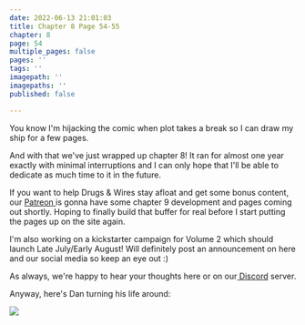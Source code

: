```yaml
---
date: 2022-06-13 21:01:03
title: Chapter 8 Page 54-55
chapter: 8
page: 54
multiple_pages: false
pages: ''
tags: ''
imagepath: ''
imagepaths: ''
published: false

---
```

You know I'm hijacking the comic when plot takes a break so I can draw my ship for a few pages. 

And with that we've just wrapped up chapter 8! It ran for almost one year exactly with minimal interruptions and I can only hope that I'll be able to dedicate as much time to it in the future.

 If you want to help Drugs & Wires stay afloat and get some bonus content, our [Patreon ](https://www.patreon.com/drugsandwires)is gonna have some chapter 9 development and pages coming out shortly. Hoping to finally build that buffer for real before I start putting the pages up on the site again.

I'm also working on a kickstarter campaign for Volume 2 which should launch Late July/Early August! Will definitely post an announcement on here and our social media so keep an eye out :)

As always, we're happy to hear your thoughts here or on our[ Discord](https://discord.gg/xRK67a6jmC) server.

Anyway, here's Dan turning his life around:

![](https://i.imgur.com/S8qr7nf.jpeg)